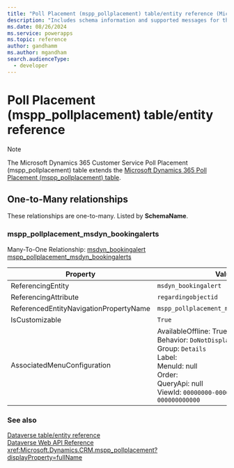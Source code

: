 ```yaml
---
title: "Poll Placement (mspp_pollplacement) table/entity reference (Microsoft Dynamics 365 Customer Service)"
description: "Includes schema information and supported messages for the Poll Placement (mspp_pollplacement) table/entity with Microsoft Dynamics 365 Customer Service."
ms.date: 08/26/2024
ms.service: powerapps
ms.topic: reference
author: gandhamm
ms.author: mgandham
search.audienceType: 
  - developer
---
```


# Poll Placement (mspp_pollplacement) table/entity reference



> [!NOTE]
> The Microsoft Dynamics 365 Customer Service Poll Placement (mspp_pollplacement) table extends the [Microsoft Dynamics 365 Poll Placement (mspp_pollplacement) table](/dynamics365/developer/entities/mspp_pollplacement).




## One-to-Many relationships

These relationships are one-to-many. Listed by **SchemaName**.

### <a name="BKMK_mspp_pollplacement_msdyn_bookingalerts"></a> mspp_pollplacement_msdyn_bookingalerts

Many-To-One Relationship: [msdyn_bookingalert mspp_pollplacement_msdyn_bookingalerts](msdyn_bookingalert.md#BKMK_mspp_pollplacement_msdyn_bookingalerts)

|Property|Value|
|---|---|
|ReferencingEntity|`msdyn_bookingalert`|
|ReferencingAttribute|`regardingobjectid`|
|ReferencedEntityNavigationPropertyName|`mspp_pollplacement_msdyn_bookingalerts`|
|IsCustomizable|`True`|
|AssociatedMenuConfiguration|AvailableOffline: True<br />Behavior: `DoNotDisplay`<br />Group: `Details`<br />Label: <br />MenuId: null<br />Order: <br />QueryApi: null<br />ViewId: `00000000-0000-0000-0000-000000000000`|



### See also

[Dataverse table/entity reference](../about-entity-reference.md)  
[Dataverse Web API Reference](/power-apps/developer/data-platform/webapi/reference/about)   
<xref:Microsoft.Dynamics.CRM.mspp_pollplacement?displayProperty=fullName>
